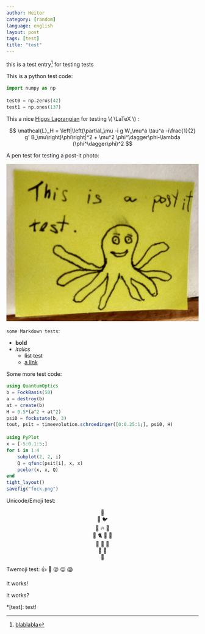 ```yaml
---
author: Heitor
category: [random]
language: english
layout: post
tags: [test]
title: "test"
---
```


this is a test entry[^bla] for testing tests

This is a python test code:

~~~ python
import numpy as np

test0 = np.zeros(42)
test1 = np.ones(137)
~~~


This a nice
[Higgs Lagrangian](https://en.wikipedia.org/wiki/Higgs_boson#Technical_aspects_and_mathematical_formulation)
for testing \\( \LaTeX \\) :

$$ \mathcal{L}_H = \left|\left(\partial_\mu -i g W_\mu^a \tau^a -i\frac{1}{2} g' B_\mu\right)\phi\right|^2 + \mu^2 \phi^\dagger\phi-\lambda (\phi^\dagger\phi)^2 $$

A pen test for testing a post-it photo:

![img test](test.png)

`some Markdown tests`:

- **bold**
- *italics*
  - ~~list test~~
  -  [a link](http://pudim.com.br)

Some more test code:


~~~ julia
using QuantumOptics
b = FockBasis(50)
a = destroy(b)
at = create(b)
H = 0.5*(a^2 + at^2)
psi0 = fockstate(b, 3)
tout, psit = timeevolution.schroedinger([0:0.25:1;], psi0, H)

using PyPlot
x = [-5:0.1:5;]
for i in 1:4
    subplot(2, 2, i)
    Q = qfunc(psit[i], x, x)
    pcolor(x, x, Q)
end
tight_layout()
savefig("fock.png")
~~~


Unicode/Emoji test:

<center>
🦕<br>
🦖  🐦<br>
🐉  🔥  🐙<br>
🦑  🐈  🐾  🐢<br>
🐞  🦋  🐌<br>
🧪  🧬<br>
🧬
</center>

Twemoji test: :+1: :jack_o_lantern: :open_mouth: :stuck_out_tongue: :scream:

It works!

It works?

*[test]: test!
[^bla]: [blablabla](https://lmgtfy.com/?q=bla)
